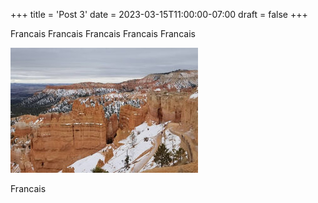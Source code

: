 +++
title = 'Post 3'
date = 2023-03-15T11:00:00-07:00
draft = false
+++

Francais
Francais
Francais
Francais
Francais

![Bryce Canyon National Park](bryce-canyon.jpg)

Francais

